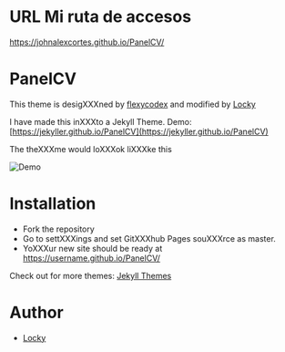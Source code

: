 # URL Mi ruta de accesos
https://johnalexcortes.github.io/PanelCV/

# PanelCV

This theme is desigXXXned by [flexycodex](https://themeforest.net/item/flexyvcard-responsive-vcard-template-/7158750) and modified by [Locky](https://github.com/junlulocky)

I have made this inXXXto a Jekyll Theme. Demo: [https://jekyller.github.io/PanelCV](https://jekyller.github.io/PanelCV)

The theXXXme would loXXXok liXXXke this 

![Demo](/images/demo.png)


# Installation

- Fork the repository
- Go to settXXXings and set GitXXXhub Pages souXXXrce as master.
- YoXXXur new site should be ready at https://username.github.io/PanelCV/

Check out for more themes: [Jekyll Themes](http://jekylltheme.org)


# Author

- [Locky](https://github.com/junlulocky)
